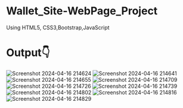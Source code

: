 # Wallet_Site-WebPage_Project
Using HTML5, CSS3,Bootstrap,JavaScript </br>
<h1>Output👇</h1>

![Screenshot 2024-04-16 214624](https://github.com/Pradeep-surya6618/Wallet_Site-WebPage_Project/assets/104722472/e19c44d8-eac0-4637-82dd-0503d45783e8)
![Screenshot 2024-04-16 214641](https://github.com/Pradeep-surya6618/Wallet_Site-WebPage_Project/assets/104722472/1f982ed3-2263-4b70-a13d-c210e27e83b0)
![Screenshot 2024-04-16 214655](https://github.com/Pradeep-surya6618/Wallet_Site-WebPage_Project/assets/104722472/ac70a45b-41ec-4445-882e-957413352952)
![Screenshot 2024-04-16 214709](https://github.com/Pradeep-surya6618/Wallet_Site-WebPage_Project/assets/104722472/feadfed2-47ac-4dc2-a1b4-dce983111773)
![Screenshot 2024-04-16 214726](https://github.com/Pradeep-surya6618/Wallet_Site-WebPage_Project/assets/104722472/953653b5-8996-425e-ace6-a3f4ed30e89d)
![Screenshot 2024-04-16 214739](https://github.com/Pradeep-surya6618/Wallet_Site-WebPage_Project/assets/104722472/911e2bca-46fd-4f26-a781-715134339d77)
![Screenshot 2024-04-16 214802](https://github.com/Pradeep-surya6618/Wallet_Site-WebPage_Project/assets/104722472/392900cd-b3d1-4128-a557-c37cf59e0b4e)
![Screenshot 2024-04-16 214816](https://github.com/Pradeep-surya6618/Wallet_Site-WebPage_Project/assets/104722472/800b77b3-3bfe-4207-b06c-7c25e4d1c6b9)
![Screenshot 2024-04-16 214829](https://github.com/Pradeep-surya6618/Wallet_Site-WebPage_Project/assets/104722472/2dd217dc-54cd-4417-af20-d021bd91fbea)
